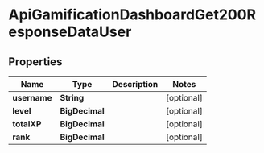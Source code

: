 

# ApiGamificationDashboardGet200ResponseDataUser


## Properties

| Name | Type | Description | Notes |
|------------ | ------------- | ------------- | -------------|
|**username** | **String** |  |  [optional] |
|**level** | **BigDecimal** |  |  [optional] |
|**totalXP** | **BigDecimal** |  |  [optional] |
|**rank** | **BigDecimal** |  |  [optional] |



